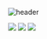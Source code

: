 ![header](https://capsule-render.vercel.app/api?type=rounded&color=auto&height=200&section=header&text=Welcome&fontSize=50&desc=Kim%20Chul%20Yeon&descAlignY=80&descAlign=80&descSize=15)



<img src="https://img.shields.io/badge/JAVASCRIPT-#F7DF1E?style=for-the-badge&logo=JavaScript&logoColor=black">
<img src="https://img.shields.io/badge/문자-색코드?style=for-the-badge&logo=이미지 이름&logoColor=black">
<img src="https://img.shields.io/badge/문자-색코드?style=for-the-badge&logo=이미지 이름&logoColor=black">

